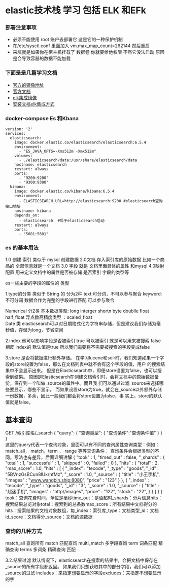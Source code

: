 # elastic技术栈 学习 包括 ELK  和EFk

### 部署注意事项
- 必须不能使用 root  账户去部署它 这是它的一种保护机制
- 在/etc/sysctl.conf 里面加入 vm.max_map_count=262144 然后重启
- 采坑就是如果你在宿主机挂载了 数据卷 你就要给他权限 不然它没法启动 原因是会导致容器的数据不能加载

###  下面是是几篇学习文档
- [官方的镜像地址](https://www.docker.elastic.co/)
- [官方文档](https://www.elastic.co/cn/)
- [elk集成镜像](https://hub.docker.com/r/sebp/elk/)
- [安装文档elk集成方式](https://juejin.im/post/5ba4c8ef6fb9a05d082a1f53)

### docker-compose Es 和Kbana
    version: '2'
    services:
      elasticsearch:
        image: docker.elastic.co/elasticsearch/elasticsearch:6.5.4
        environment:
          - "ES_JAVA_OPTS=-Xms512m -Xmx512m"
        volumes:
          - ./elasticsearch/data:/usr/share/elasticsearch/data
        hostname: elasticsearch
        restart: always
        ports:
          - "9200:9200"
          - "9300:9300"
      kibana:
        image: docker.elastic.co/kibana/kibana:6.5.4
        environment:
          - ELASTICSEARCH_URL=http://elasticsearch:9200 #elasticsearch查询接口地址
        hostname: kibana
        depends_on:
          - elasticsearch  #后于elasticsearch启动
        restart: always
        ports:
          - "5601:5601"



### es 的基本用法
1.0 创建 索引 类似于 mysql 创建数据
2.0文档 存入索引库的原始数据 比如一个商品的 全部信息就是一个文档
3.0 字段 就是 文档里面具体的属性 和mysql 
4.0映射配置 用来定义文档中的属性是否被存储 是否索引 字段的类型等

es一些主要的字段的属性的 类型

1.type的分类
类似于 String 的 分为2种
        text:可分词，不可以参与聚合
        keyword: 不可分词 数据会作为完整的字段进行匹配 可以参与聚合
        
Numerical 分2类
        基本数据类型: long interger shortn byte doublle float half_float
        浮点数高精度类型 ：scaled_float        
Date 类
elasticsearch可以对日期格式化为字符串存储，但是建议我们存储为毫秒值，存储为long，节省空间
        
2.index 
   他可以影响字段是否被索引  true 可以被索引  就是可以用来被搜索  false相反  index的 默认值是true 所以我们需要将不需要被搜索的字段变成false
   
3.store
是否将数据进行额外存储。
在学习lucene和solr时，我们知道如果一个字段的store设置为false，那么在文档列表中就不会有这个字段的值，用户
的搜索结果中不会显示出来。
但是在Elasticsearch中，即便store设置为false，也可以搜索到结果。
原因是Elasticsearch在创建文档索引时，会将文档中的原始数据备份，保存到一个叫做_source的属性中。而且我
们可以通过过滤_source来选择哪些要显示，哪些不显示。
而如果设置store为true，就会在_source以外额外存储一份数据，多余，因此一般我们都会将store设置为false，事
实上，store的默认值就是false。


## 基本查询
GET /索引库名/_search 
{ "query":
{ "查询类型":
{ "查询条件":"查询条件值" }
 } 
 }                                                            
这里的query代表一个查询对象，里面可以有不同的查询属性查询类型：例如：match_all， match，term ， range 等等查询条件：
查询条件会根据类型的不同，写法也有差异，后面详细讲解
{
  "took" : 1,
  "timed_out" : false,
  "_shards" : {
    "total" : 1,
    "successful" : 1,
    "skipped" : 0,
    "failed" : 0
  },
  "hits" : {
    "total" : 2,
    "max_score" : 1.0,
    "hits" : [
      {
        "_index" : "tecode",
        "_type" : "goods",
        "_id" : "5BVnzGsBCun8lUkrnfMz",
        "_score" : 1.0,
        "_source" : {
          "title" : "小王手机",
          "images" : "www.wangbin.ship:8080",
          "price" : "123"
        }
      },
      {
        "_index" : "tecode",
        "_type" : "goods",
        "_id" : "3",
        "_score" : 1.0,
        "_source" : {
          "title" : "超迷手机",
          "images" : "http//images",
          "price" : "122",
          "stock" : "22",
        }
      }
    ]
  }
}
took：查询花费时间，单位是毫秒time_out：是否超时_shards：分片信息hits：搜索结果总览对象total：搜索到的总条数max_score：所有结果中文档得分的hits：搜索结果的文档对象数组，每_index：索引库_type：文档类型_id：文档id_score：文档得分_source：文档的源数据



### 查询的几种方式
match_all  查询所有
match 匹配查询
multi_match 多字段查询
term 词条匹配 精确查询
terms 多词条 精确查询 匹配


3.2.结果过滤
默认情况下，elasticsearch在搜索的结果中，会把文档中保存在_source的所有字段都返回。
如果我们只想获取其中的部分字段，我们可以添加_source的过滤
includes：来指定想要显示的字段excludes：来指定不想要显示的字
